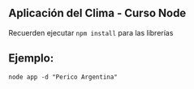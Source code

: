 ## Aplicación del Clima - Curso Node

Recuerden ejecutar ``` npm install ``` para las librerías

## Ejemplo:

```
node app -d "Perico Argentina"
```